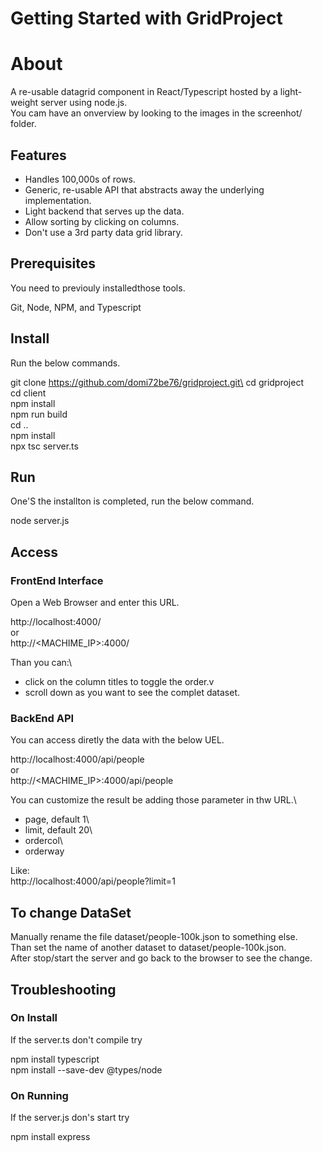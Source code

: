 # Getting Started with GridProject

# About
A re-usable datagrid component in React/Typescript hosted by a light-weight server using node.js.\
You cam have an onverview by looking to the images in the screenhot/ folder. 

## Features
- Handles 100,000s of rows.
- Generic, re-usable API that abstracts away the underlying implementation.
- Light backend that serves up the data.
- Allow sorting by clicking on columns.
- Don't use a 3rd party data grid library.

## Prerequisites
You need to previouly installedthose tools.

Git, Node, NPM, and Typescript


## Install
Run the below commands.

git clone https://github.com/domi72be76/gridproject.git\
cd gridproject\
cd client\
npm install\
npm run build\
cd ..\
npm install\
npx tsc server.ts 

## Run
One'S the installton is completed, run the below command.

node server.js 

## Access

### FrontEnd Interface
Open a Web Browser and enter this URL.

http://localhost:4000/\
or\
http://<MACHIME_IP>:4000/

Than you can:\
- click on the column titles to toggle the order.v
- scroll down as you want to see the complet dataset.

### BackEnd API
You can access diretly the data with the below UEL.

http://localhost:4000/api/people\
or\
http://<MACHIME_IP>:4000/api/people

You can customize the result be adding those parameter in thw URL.\
- page, default 1\
- limit, default 20\
- ordercol\
- orderway

Like:\
http://localhost:4000/api/people?limit=1


## To change DataSet
Manually rename the file dataset/people-100k.json to something else.\
Than set the name of another dataset to dataset/people-100k.json.\
After stop/start the server and go back to the browser to see the change.

## Troubleshooting

### On Install
If the server.ts don't compile try

npm install typescript\
npm install --save-dev @types/node

### On Running
If the server.js don's start  try

npm install express